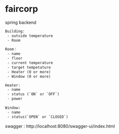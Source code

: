 # faircorp

spring backend

```tex
Building:
 - outside temperature
 - Room 
 
Room：
 - name
 - floor
 - current temperature
 - target tempetature
 - Heater (0 or more)
 - Window (0 or more)

Heater:
 - name
 - status (`ON` or `OFF`)
 - power
 
Window:
 - name
 - status(`OPEN` or `CLOSED`)
```



swagger :  http://localhost:8080/swagger-ui/index.html
